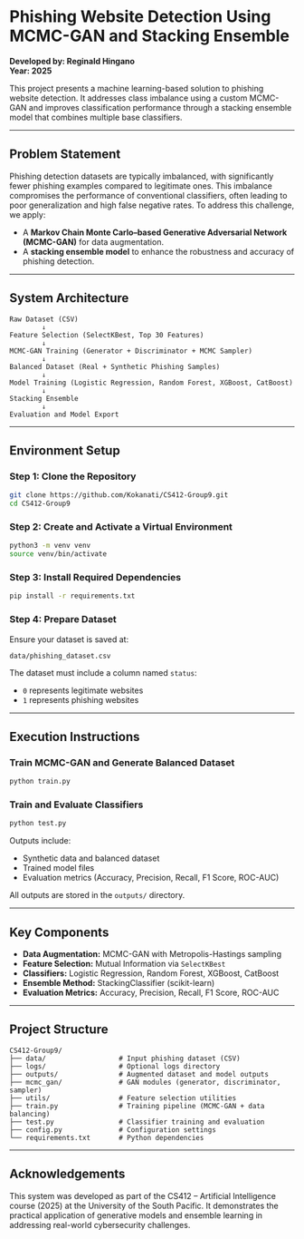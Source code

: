 # Phishing Website Detection Using MCMC-GAN and Stacking Ensemble

**Developed by: Reginald Hingano**  
**Year: 2025**

This project presents a machine learning-based solution to phishing website detection. It addresses class imbalance using a custom MCMC-GAN and improves classification performance through a stacking ensemble model that combines multiple base classifiers.

---

## Problem Statement

Phishing detection datasets are typically imbalanced, with significantly fewer phishing examples compared to legitimate ones. This imbalance compromises the performance of conventional classifiers, often leading to poor generalization and high false negative rates. To address this challenge, we apply:

- A **Markov Chain Monte Carlo–based Generative Adversarial Network (MCMC-GAN)** for data augmentation.
- A **stacking ensemble model** to enhance the robustness and accuracy of phishing detection.

---

## System Architecture

```
Raw Dataset (CSV)
        ↓
Feature Selection (SelectKBest, Top 30 Features)
        ↓
MCMC-GAN Training (Generator + Discriminator + MCMC Sampler)
        ↓
Balanced Dataset (Real + Synthetic Phishing Samples)
        ↓
Model Training (Logistic Regression, Random Forest, XGBoost, CatBoost)
        ↓
Stacking Ensemble
        ↓
Evaluation and Model Export
```

---

## Environment Setup

### Step 1: Clone the Repository

```bash
git clone https://github.com/Kokanati/CS412-Group9.git
cd CS412-Group9
```

### Step 2: Create and Activate a Virtual Environment

```bash
python3 -m venv venv
source venv/bin/activate
```

### Step 3: Install Required Dependencies

```bash
pip install -r requirements.txt
```

### Step 4: Prepare Dataset

Ensure your dataset is saved at:

```
data/phishing_dataset.csv
```

The dataset must include a column named `status`:
- `0` represents legitimate websites
- `1` represents phishing websites

---

## Execution Instructions

### Train MCMC-GAN and Generate Balanced Dataset

```bash
python train.py
```

### Train and Evaluate Classifiers

```bash
python test.py
```

Outputs include:
- Synthetic data and balanced dataset
- Trained model files
- Evaluation metrics (Accuracy, Precision, Recall, F1 Score, ROC-AUC)

All outputs are stored in the `outputs/` directory.

---

## Key Components

- **Data Augmentation:** MCMC-GAN with Metropolis-Hastings sampling
- **Feature Selection:** Mutual Information via `SelectKBest`
- **Classifiers:** Logistic Regression, Random Forest, XGBoost, CatBoost
- **Ensemble Method:** StackingClassifier (scikit-learn)
- **Evaluation Metrics:** Accuracy, Precision, Recall, F1 Score, ROC-AUC

---

## Project Structure

```
CS412-Group9/
├── data/                  # Input phishing dataset (CSV)
├── logs/                  # Optional logs directory
├── outputs/               # Augmented dataset and model outputs
├── mcmc_gan/              # GAN modules (generator, discriminator, sampler)
├── utils/                 # Feature selection utilities
├── train.py               # Training pipeline (MCMC-GAN + data balancing)
├── test.py                # Classifier training and evaluation
├── config.py              # Configuration settings
└── requirements.txt       # Python dependencies
```

---

## Acknowledgements

This system was developed as part of the CS412 – Artificial Intelligence course (2025) at the University of the South Pacific. It demonstrates the practical application of generative models and ensemble learning in addressing real-world cybersecurity challenges.
